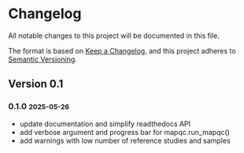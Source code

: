 # Changelog

All notable changes to this project will be documented in this file.

The format is based on [Keep a Changelog][],
and this project adheres to [Semantic Versioning][].

[keep a changelog]: https://keepachangelog.com/en/1.0.0/
[semantic versioning]: https://semver.org/spec/v2.0.0.html

## Version 0.1

### 0.1.0 <small>2025-05-26</small>
- update documentation and simplify readthedocs API
- add verbose argument and progress bar for mapqc.run_mapqc()
- add warnings with low number of reference studies and samples
